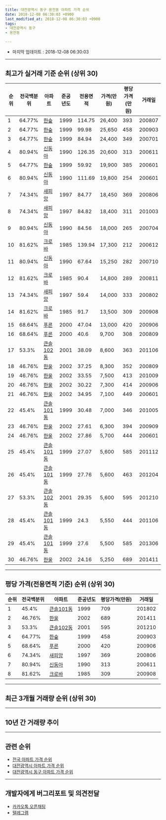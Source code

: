 ```yaml
---
title: 대전광역시 동구 용전동 아파트 가격 순위
date: 2018-12-08 06:30:03 +0900
last_modified_at: 2018-12-08 06:30:03 +0900
tags:
- 대전광역시 동구
- 용전동

---
```


* 마지막 업데이트 : 2018-12-08 06:30:03

---

## 최고가 실거래 기준 순위 (상위 30)


|순위|전국백분위|아파트|준공년도|전용면적|가격(만원)|평당가격(만원)|거래일|
|---|---|---|---|---|---|---|---|
|1|64.77%|[한숲](https://search.naver.com/search.naver?query=%EB%8C%80%EC%A0%84%EA%B4%91%EC%97%AD%EC%8B%9C+%EB%8F%99%EA%B5%AC+%EC%9A%A9%EC%A0%84%EB%8F%99+%ED%95%9C%EC%88%B2)|1999|114.75|26,400|393|200807|
|2|64.77%|[한숲](https://search.naver.com/search.naver?query=%EB%8C%80%EC%A0%84%EA%B4%91%EC%97%AD%EC%8B%9C+%EB%8F%99%EA%B5%AC+%EC%9A%A9%EC%A0%84%EB%8F%99+%ED%95%9C%EC%88%B2)|1999|99.98|25,650|458|200903|
|3|64.77%|[한숲](https://search.naver.com/search.naver?query=%EB%8C%80%EC%A0%84%EA%B4%91%EC%97%AD%EC%8B%9C+%EB%8F%99%EA%B5%AC+%EC%9A%A9%EC%A0%84%EB%8F%99+%ED%95%9C%EC%88%B2)|1999|84.94|24,400|349|200701|
|4|80.94%|[신동아](https://search.naver.com/search.naver?query=%EB%8C%80%EC%A0%84%EA%B4%91%EC%97%AD%EC%8B%9C+%EB%8F%99%EA%B5%AC+%EC%9A%A9%EC%A0%84%EB%8F%99+%EC%8B%A0%EB%8F%99%EC%95%84)|1990|126.35|20,600|313|200611|
|5|64.77%|[한숲](https://search.naver.com/search.naver?query=%EB%8C%80%EC%A0%84%EA%B4%91%EC%97%AD%EC%8B%9C+%EB%8F%99%EA%B5%AC+%EC%9A%A9%EC%A0%84%EB%8F%99+%ED%95%9C%EC%88%B2)|1999|59.92|19,900|385|200601|
|6|80.94%|[신동아](https://search.naver.com/search.naver?query=%EB%8C%80%EC%A0%84%EA%B4%91%EC%97%AD%EC%8B%9C+%EB%8F%99%EA%B5%AC+%EC%9A%A9%EC%A0%84%EB%8F%99+%EC%8B%A0%EB%8F%99%EC%95%84)|1990|111.69|19,800|254|200601|
|7|74.34%|[새피앙](https://search.naver.com/search.naver?query=%EB%8C%80%EC%A0%84%EA%B4%91%EC%97%AD%EC%8B%9C+%EB%8F%99%EA%B5%AC+%EC%9A%A9%EC%A0%84%EB%8F%99+%EC%83%88%ED%94%BC%EC%95%99)|1997|84.77|18,450|369|200806|
|8|74.34%|[새피앙](https://search.naver.com/search.naver?query=%EB%8C%80%EC%A0%84%EA%B4%91%EC%97%AD%EC%8B%9C+%EB%8F%99%EA%B5%AC+%EC%9A%A9%EC%A0%84%EB%8F%99+%EC%83%88%ED%94%BC%EC%95%99)|1997|84.82|18,400|311|201003|
|9|80.94%|[신동아](https://search.naver.com/search.naver?query=%EB%8C%80%EC%A0%84%EA%B4%91%EC%97%AD%EC%8B%9C+%EB%8F%99%EA%B5%AC+%EC%9A%A9%EC%A0%84%EB%8F%99+%EC%8B%A0%EB%8F%99%EC%95%84)|1990|84.56|18,000|265|200704|
|10|81.62%|[크로바](https://search.naver.com/search.naver?query=%EB%8C%80%EC%A0%84%EA%B4%91%EC%97%AD%EC%8B%9C+%EB%8F%99%EA%B5%AC+%EC%9A%A9%EC%A0%84%EB%8F%99+%ED%81%AC%EB%A1%9C%EB%B0%94)|1985|139.94|17,300|212|200612|
|11|80.94%|[신동아](https://search.naver.com/search.naver?query=%EB%8C%80%EC%A0%84%EA%B4%91%EC%97%AD%EC%8B%9C+%EB%8F%99%EA%B5%AC+%EC%9A%A9%EC%A0%84%EB%8F%99+%EC%8B%A0%EB%8F%99%EC%95%84)|1990|67.64|15,250|282|200710|
|12|81.62%|[크로바](https://search.naver.com/search.naver?query=%EB%8C%80%EC%A0%84%EA%B4%91%EC%97%AD%EC%8B%9C+%EB%8F%99%EA%B5%AC+%EC%9A%A9%EC%A0%84%EB%8F%99+%ED%81%AC%EB%A1%9C%EB%B0%94)|1985|90.4|14,800|289|200811|
|13|74.34%|[새피앙](https://search.naver.com/search.naver?query=%EB%8C%80%EC%A0%84%EA%B4%91%EC%97%AD%EC%8B%9C+%EB%8F%99%EA%B5%AC+%EC%9A%A9%EC%A0%84%EB%8F%99+%EC%83%88%ED%94%BC%EC%95%99)|1997|59.4|14,000|333|200802|
|14|81.62%|[크로바](https://search.naver.com/search.naver?query=%EB%8C%80%EC%A0%84%EA%B4%91%EC%97%AD%EC%8B%9C+%EB%8F%99%EA%B5%AC+%EC%9A%A9%EC%A0%84%EB%8F%99+%ED%81%AC%EB%A1%9C%EB%B0%94)|1985|91.7|13,500|309|200908|
|15|68.64%|[푸른](https://search.naver.com/search.naver?query=%EB%8C%80%EC%A0%84%EA%B4%91%EC%97%AD%EC%8B%9C+%EB%8F%99%EA%B5%AC+%EC%9A%A9%EC%A0%84%EB%8F%99+%ED%91%B8%EB%A5%B8)|2000|47.04|13,000|420|200906|
|16|68.64%|[푸른](https://search.naver.com/search.naver?query=%EB%8C%80%EC%A0%84%EA%B4%91%EC%97%AD%EC%8B%9C+%EB%8F%99%EA%B5%AC+%EC%9A%A9%EC%A0%84%EB%8F%99+%ED%91%B8%EB%A5%B8)|2000|40.6|9,700|308|200809|
|17|53.3%|[큰솔102동](https://search.naver.com/search.naver?query=%EB%8C%80%EC%A0%84%EA%B4%91%EC%97%AD%EC%8B%9C+%EB%8F%99%EA%B5%AC+%EC%9A%A9%EC%A0%84%EB%8F%99+%ED%81%B0%EC%86%94102%EB%8F%99)|2001|38.09|8,600|363|201106|
|18|46.76%|[한울](https://search.naver.com/search.naver?query=%EB%8C%80%EC%A0%84%EA%B4%91%EC%97%AD%EC%8B%9C+%EB%8F%99%EA%B5%AC+%EC%9A%A9%EC%A0%84%EB%8F%99+%ED%95%9C%EC%9A%B8)|2002|37.25|8,300|352|200809|
|19|46.76%|[한울](https://search.naver.com/search.naver?query=%EB%8C%80%EC%A0%84%EA%B4%91%EC%97%AD%EC%8B%9C+%EB%8F%99%EA%B5%AC+%EC%9A%A9%EC%A0%84%EB%8F%99+%ED%95%9C%EC%9A%B8)|2002|33.55|7,500|413|201009|
|20|46.76%|[한울](https://search.naver.com/search.naver?query=%EB%8C%80%EC%A0%84%EA%B4%91%EC%97%AD%EC%8B%9C+%EB%8F%99%EA%B5%AC+%EC%9A%A9%EC%A0%84%EB%8F%99+%ED%95%9C%EC%9A%B8)|2002|30.22|7,300|414|200906|
|21|46.76%|[한울](https://search.naver.com/search.naver?query=%EB%8C%80%EC%A0%84%EA%B4%91%EC%97%AD%EC%8B%9C+%EB%8F%99%EA%B5%AC+%EC%9A%A9%EC%A0%84%EB%8F%99+%ED%95%9C%EC%9A%B8)|2002|34.95|7,100|449|200601|
|22|45.4%|[큰솔101동](https://search.naver.com/search.naver?query=%EB%8C%80%EC%A0%84%EA%B4%91%EC%97%AD%EC%8B%9C+%EB%8F%99%EA%B5%AC+%EC%9A%A9%EC%A0%84%EB%8F%99+%ED%81%B0%EC%86%94101%EB%8F%99)|1999|30.48|7,000|346|201005|
|23|46.76%|[한울](https://search.naver.com/search.naver?query=%EB%8C%80%EC%A0%84%EA%B4%91%EC%97%AD%EC%8B%9C+%EB%8F%99%EA%B5%AC+%EC%9A%A9%EC%A0%84%EB%8F%99+%ED%95%9C%EC%9A%B8)|2002|27.61|6,300|394|200909|
|24|46.76%|[한울](https://search.naver.com/search.naver?query=%EB%8C%80%EC%A0%84%EA%B4%91%EC%97%AD%EC%8B%9C+%EB%8F%99%EA%B5%AC+%EC%9A%A9%EC%A0%84%EB%8F%99+%ED%95%9C%EC%9A%B8)|2002|27.86|5,700|444|200601|
|25|45.4%|[큰솔101동](https://search.naver.com/search.naver?query=%EB%8C%80%EC%A0%84%EA%B4%91%EC%97%AD%EC%8B%9C+%EB%8F%99%EA%B5%AC+%EC%9A%A9%EC%A0%84%EB%8F%99+%ED%81%B0%EC%86%94101%EB%8F%99)|1999|27.07|5,600|585|201112|
|26|45.4%|[큰솔101동](https://search.naver.com/search.naver?query=%EB%8C%80%EC%A0%84%EA%B4%91%EC%97%AD%EC%8B%9C+%EB%8F%99%EA%B5%AC+%EC%9A%A9%EC%A0%84%EB%8F%99+%ED%81%B0%EC%86%94101%EB%8F%99)|1999|27.76|5,600|463|201204|
|27|53.3%|[큰솔102동](https://search.naver.com/search.naver?query=%EB%8C%80%EC%A0%84%EA%B4%91%EC%97%AD%EC%8B%9C+%EB%8F%99%EA%B5%AC+%EC%9A%A9%EC%A0%84%EB%8F%99+%ED%81%B0%EC%86%94102%EB%8F%99)|2001|29.35|5,600|595|201210|
|28|45.4%|[큰솔101동](https://search.naver.com/search.naver?query=%EB%8C%80%EC%A0%84%EA%B4%91%EC%97%AD%EC%8B%9C+%EB%8F%99%EA%B5%AC+%EC%9A%A9%EC%A0%84%EB%8F%99+%ED%81%B0%EC%86%94101%EB%8F%99)|1999|24.3|5,550|444|201106|
|29|45.4%|[큰솔101동](https://search.naver.com/search.naver?query=%EB%8C%80%EC%A0%84%EA%B4%91%EC%97%AD%EC%8B%9C+%EB%8F%99%EA%B5%AC+%EC%9A%A9%EC%A0%84%EB%8F%99+%ED%81%B0%EC%86%94101%EB%8F%99)|1999|27.6|5,500|585|201306|
|30|46.76%|[한울](https://search.naver.com/search.naver?query=%EB%8C%80%EC%A0%84%EA%B4%91%EC%97%AD%EC%8B%9C+%EB%8F%99%EA%B5%AC+%EC%9A%A9%EC%A0%84%EB%8F%99+%ED%95%9C%EC%9A%B8)|2002|24.16|5,250|689|201411|


---

## 평당 가격(전용면적 기준) 순위 (상위 30)


|순위|전국백분위|아파트|준공년도|평당가격(만원)|거래일|
|---|---|---|---|---|---|
|1|45.4%|[큰솔101동](https://search.naver.com/search.naver?query=%EB%8C%80%EC%A0%84%EA%B4%91%EC%97%AD%EC%8B%9C+%EB%8F%99%EA%B5%AC+%EC%9A%A9%EC%A0%84%EB%8F%99+%ED%81%B0%EC%86%94101%EB%8F%99)|1999|709|201802|
|2|46.76%|[한울](https://search.naver.com/search.naver?query=%EB%8C%80%EC%A0%84%EA%B4%91%EC%97%AD%EC%8B%9C+%EB%8F%99%EA%B5%AC+%EC%9A%A9%EC%A0%84%EB%8F%99+%ED%95%9C%EC%9A%B8)|2002|689|201411|
|3|53.3%|[큰솔102동](https://search.naver.com/search.naver?query=%EB%8C%80%EC%A0%84%EA%B4%91%EC%97%AD%EC%8B%9C+%EB%8F%99%EA%B5%AC+%EC%9A%A9%EC%A0%84%EB%8F%99+%ED%81%B0%EC%86%94102%EB%8F%99)|2001|595|201210|
|4|64.77%|[한숲](https://search.naver.com/search.naver?query=%EB%8C%80%EC%A0%84%EA%B4%91%EC%97%AD%EC%8B%9C+%EB%8F%99%EA%B5%AC+%EC%9A%A9%EC%A0%84%EB%8F%99+%ED%95%9C%EC%88%B2)|1999|458|200903|
|5|68.64%|[푸른](https://search.naver.com/search.naver?query=%EB%8C%80%EC%A0%84%EA%B4%91%EC%97%AD%EC%8B%9C+%EB%8F%99%EA%B5%AC+%EC%9A%A9%EC%A0%84%EB%8F%99+%ED%91%B8%EB%A5%B8)|2000|420|200906|
|6|74.34%|[새피앙](https://search.naver.com/search.naver?query=%EB%8C%80%EC%A0%84%EA%B4%91%EC%97%AD%EC%8B%9C+%EB%8F%99%EA%B5%AC+%EC%9A%A9%EC%A0%84%EB%8F%99+%EC%83%88%ED%94%BC%EC%95%99)|1997|369|200806|
|7|80.94%|[신동아](https://search.naver.com/search.naver?query=%EB%8C%80%EC%A0%84%EA%B4%91%EC%97%AD%EC%8B%9C+%EB%8F%99%EA%B5%AC+%EC%9A%A9%EC%A0%84%EB%8F%99+%EC%8B%A0%EB%8F%99%EC%95%84)|1990|313|200611|
|8|81.62%|[크로바](https://search.naver.com/search.naver?query=%EB%8C%80%EC%A0%84%EA%B4%91%EC%97%AD%EC%8B%9C+%EB%8F%99%EA%B5%AC+%EC%9A%A9%EC%A0%84%EB%8F%99+%ED%81%AC%EB%A1%9C%EB%B0%94)|1985|309|200908|


---

## 최근 3개월 거래량 순위 (상위 30)


<div style="width:100%;">
    <canvas id="deal_count_ranking" height="250"></canvas>
</div>


<script>
new Chart(document.getElementById("deal_count_ranking"), {
    type: 'horizontalBar',
    data: {
        labels: ['한숲', '신동아', '한울', '큰솔101동', '큰솔102동', '새피앙', '푸른'],
        datasets: [{
            label: '실거래 수',
            data: [5, 4, 3, 3, 3, 2, 2],
            borderColor: "rgba(255, 0, 128, 1)",
            backgroundColor: "rgba(255, 0, 128, 0.5)",
            fill: false,
        }]
    },
    options: {
        responsive: true,
        title: {
            display: true,
            text: '최근 3개월 거래량 순위'
        },
        tooltips: {
            mode: 'index',
            intersect: false,
            callbacks: {
                title: function(tooltipItems, data) {
                    return "실거래 수:";
                },
                label: function(tooltipItem, data) {
                    return data.labels[tooltipItem.index] + ": " + tooltipItem.xLabel;
                }
            }
        },
        hover: {
            mode: 'nearest',
            intersect: true
        },
        scales: {
            xAxes: [{
                display: true,
                scaleLabel: {
                    display: true,
                    labelString: '실거래 수'
                },
                ticks: {
                    suggestedMin: 0,
                }
            }],
            yAxes: [{
                display: true,
                ticks: {
                    autoSkip: false,
                    callback: function(value, index, values) {
                        if (value.length > 15)
                            return value.substr(0, 13) + "...";
                        else
                            return value;
                    }
                },
                scaleLabel: {
                    display: false,
                }
            }]
        }
    }
});

</script>


---

## 10년 간 거래량 추이


<div style="width:100%;">
    <canvas id="deal_progress" height="250"></canvas>
</div>

<script>
new Chart(document.getElementById("deal_progress"), {
    type: 'line',
    data: {
        labels: ['200812','200901','200902','200903','200904','200905','200906','200907','200908','200909','200910','200911','200912','201001','201002','201003','201004','201005','201006','201007','201008','201009','201010','201011','201012','201101','201102','201103','201104','201105','201106','201107','201108','201109','201110','201111','201112','201201','201202','201203','201204','201205','201206','201207','201208','201209','201210','201211','201212','201301','201302','201303','201304','201305','201306','201307','201308','201309','201310','201311','201312','201401','201402','201403','201404','201405','201406','201407','201408','201409','201410','201411','201412','201501','201502','201503','201504','201505','201506','201507','201508','201509','201510','201511','201512','201601','201602','201603','201604','201605','201606','201607','201608','201609','201610','201611','201612','201701','201702','201703','201704','201705','201706','201707','201708','201709','201710','201711','201712','201801','201802','201803','201804','201805','201806','201807','201808','201809','201810','201811','201812'],
        datasets: [{
            label: '실거래 수',
            pointRadius: 1,
            data: [8, 17, 23, 30, 23, 30, 28, 30, 39, 27, 22, 31, 24, 26, 15, 32, 30, 24, 16, 20, 14, 24, 18, 20, 18, 21, 21, 18, 16, 23, 29, 27, 13, 21, 18, 15, 22, 17, 19, 18, 14, 11, 15, 24, 5, 19, 18, 27, 15, 9, 11, 21, 28, 20, 18, 14, 21, 10, 24, 15, 20, 14, 19, 21, 21, 19, 13, 21, 21, 25, 21, 18, 20, 22, 17, 33, 37, 13, 26, 19, 23, 18, 21, 17, 25, 15, 17, 31, 26, 15, 22, 21, 14, 27, 27, 18, 21, 12, 30, 16, 9, 27, 25, 19, 15, 20, 13, 15, 9, 15, 16, 20, 11, 29, 16, 17, 14, 10, 13, 6, 3],
            borderColor: "rgba(255, 201, 14, 1)",
            backgroundColor: "rgba(255, 201, 14, 0.5)",
            fill: true,
        }]
    },
    options: {
        responsive: true,
        title: {
            display: true,
            text: '10년간 거래량 추이'
        },
        tooltips: {
            mode: 'index',
            intersect: false,
        },
        hover: {
            mode: 'nearest',
            intersect: true
        },
        scales: {
            xAxes: [{
                display: true,
                scaleLabel: {
                    display: true,
                    labelString: '년/월'
                }
            }],
            yAxes: [{
                display: true,
                ticks: {
                    suggestedMin: 0,
                },
                scaleLabel: {
                    display: true,
                    labelString: '실거래 수'
                }
            }]
        }
    }
});

</script>


---

## 관련 순위

- [전국 아파트 가격 순위](https://inasie.github.io/apt-ranking/전국)
- [대전광역시 아파트 가격 순위](https://inasie.github.io/apt-ranking/대전광역시)
- [대전광역시 동구 아파트 가격 순위](https://inasie.github.io/apt-ranking/대전광역시-동구)


---

## 개발자에게 버그리포트 및 의견전달

- [카카오톡 오픈채팅](https://open.kakao.com/o/gLJUAP4)
- [텔레그램](https://t.me/inasie)

